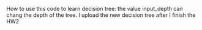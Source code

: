 How to use this code to learn decision tree:
the value input_depth can chang the depth of the tree. I upload the new decision tree after I finish the HW2
